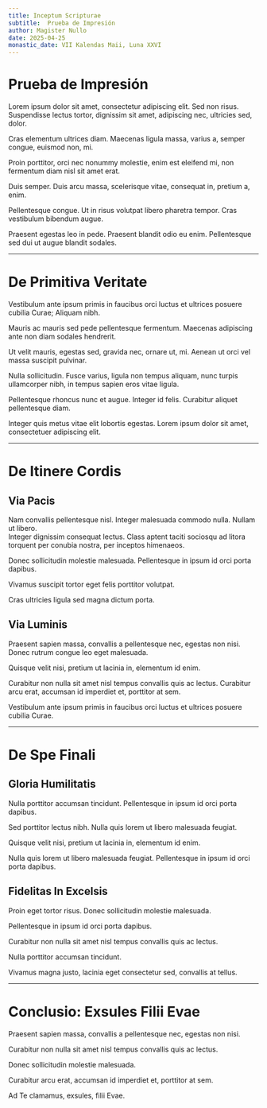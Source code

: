 ```yaml
---
title: Inceptum Scripturae
subtitle:  Prueba de Impresión
author: Magister Nullo
date: 2025-04-25
monastic_date: VII Kalendas Maii, Luna XXVI
---
```



# Prueba de Impresión

Lorem ipsum dolor sit amet, consectetur adipiscing elit. Sed non risus. Suspendisse lectus tortor, dignissim sit amet, adipiscing nec, ultricies sed, dolor.

Cras elementum ultrices diam. Maecenas ligula massa, varius a, semper congue, euismod non, mi.

Proin porttitor, orci nec nonummy molestie, enim est eleifend mi, non fermentum diam nisl sit amet erat.

Duis semper. Duis arcu massa, scelerisque vitae, consequat in, pretium a, enim.

Pellentesque congue. Ut in risus volutpat libero pharetra tempor. Cras vestibulum bibendum augue.

Praesent egestas leo in pede. Praesent blandit odio eu enim. Pellentesque sed dui ut augue blandit sodales.

---

# De Primitiva Veritate

Vestibulum ante ipsum primis in faucibus orci luctus et ultrices posuere cubilia Curae; Aliquam nibh.

Mauris ac mauris sed pede pellentesque fermentum. Maecenas adipiscing ante non diam sodales hendrerit.

Ut velit mauris, egestas sed, gravida nec, ornare ut, mi. Aenean ut orci vel massa suscipit pulvinar.

Nulla sollicitudin. Fusce varius, ligula non tempus aliquam, nunc turpis ullamcorper nibh, in tempus sapien eros vitae ligula.

Pellentesque rhoncus nunc et augue. Integer id felis. Curabitur aliquet pellentesque diam.

Integer quis metus vitae elit lobortis egestas. Lorem ipsum dolor sit amet, consectetuer adipiscing elit.

---

# De Itinere Cordis

## Via Pacis

Nam convallis pellentesque nisl. Integer malesuada commodo nulla. Nullam ut libero.  
Integer dignissim consequat lectus. Class aptent taciti sociosqu ad litora torquent per conubia nostra, per inceptos himenaeos.

Donec sollicitudin molestie malesuada. Pellentesque in ipsum id orci porta dapibus.

Vivamus suscipit tortor eget felis porttitor volutpat.

Cras ultricies ligula sed magna dictum porta.

## Via Luminis

Praesent sapien massa, convallis a pellentesque nec, egestas non nisi. Donec rutrum congue leo eget malesuada.

Quisque velit nisi, pretium ut lacinia in, elementum id enim.

Curabitur non nulla sit amet nisl tempus convallis quis ac lectus. Curabitur arcu erat, accumsan id imperdiet et, porttitor at sem.

Vestibulum ante ipsum primis in faucibus orci luctus et ultrices posuere cubilia Curae.

---

# De Spe Finali

## Gloria Humilitatis

Nulla porttitor accumsan tincidunt. Pellentesque in ipsum id orci porta dapibus.

Sed porttitor lectus nibh. Nulla quis lorem ut libero malesuada feugiat.

Quisque velit nisi, pretium ut lacinia in, elementum id enim.

Nulla quis lorem ut libero malesuada feugiat. Pellentesque in ipsum id orci porta dapibus.

## Fidelitas In Excelsis

Proin eget tortor risus. Donec sollicitudin molestie malesuada.

Pellentesque in ipsum id orci porta dapibus.

Curabitur non nulla sit amet nisl tempus convallis quis ac lectus.

Nulla porttitor accumsan tincidunt.

Vivamus magna justo, lacinia eget consectetur sed, convallis at tellus.

---

# Conclusio: Exsules Filii Evae

Praesent sapien massa, convallis a pellentesque nec, egestas non nisi.

Curabitur non nulla sit amet nisl tempus convallis quis ac lectus.

Donec sollicitudin molestie malesuada.

Curabitur arcu erat, accumsan id imperdiet et, porttitor at sem.

Ad Te clamamus, exsules, filii Evae.
